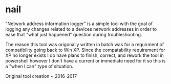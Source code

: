 # nail
"Network address information logger" is a simple tool with the goal of logging any changes related to a devices network addresses in order to ease that "what just happened" question during troubleshooting.

The reason this tool was origonally written in batch was for a requirment of compatibility going back to Win XP. Since the compatability requirement for XP no longer exists I do have plans to finish, correct, and rework the tool in powershell however I don't have a current or immediate need for it so this is a "when I can" type of situation.

Original tool creation ~ 2016-2017
